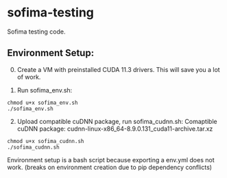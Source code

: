 # sofima-testing

Sofima testing code. 

## Environment Setup:
0) Create a VM with preinstalled CUDA 11.3 drivers. This will save you a lot of work.

1) Run sofima_env.sh:
```
chmod u+x sofima_env.sh
./sofima_env.sh
```

2) Upload compatible cuDNN package, run sofima_cudnn.sh:
Comaptible cuDNN package: cudnn-linux-x86_64-8.9.0.131_cuda11-archive.tar.xz
```
chmod u+x sofima_cudnn.sh
./sofima_cudnn.sh
```

Environment setup is a bash script because exporting a env.yml does not work. 
(breaks on environment creation due to pip dependency conflicts)